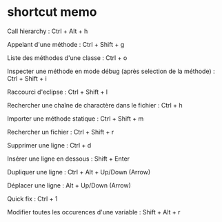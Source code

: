 # shortcut memo

Call hierarchy 							                                        :	Ctrl + Alt + h

Appelant d'une méthode 						                                  	:	Ctrl + Shift + g

Liste des méthodes d'une classe 					                          	:	Ctrl + o

Inspecter une méthode en mode débug (après selection de la méthode) 			:	Ctrl + Shift + i

Raccourci d'eclipse							                                    :	Ctrl + Shift + l

Rechercher une chaîne de charactère dans le fichier			            		:	Ctrl + h

Importer une méthode statique					                              	:	Ctrl + Shift + m

Rechercher un fichier						                                    :	Ctrl + Shift + r

Supprimer une ligne							                                    :	Ctrl + d

Insérer une ligne en dessous					                              	:	Shift + Enter

Dupliquer une ligne							                                    :	Ctrl + Alt + Up/Down (Arrow)

Déplacer une ligne							                                    :	Alt + Up/Down (Arrow)

Quick fix								                                        :	Ctrl + 1

Modifier toutes les occurences d'une variable			                  		:	Shift + Alt + r
